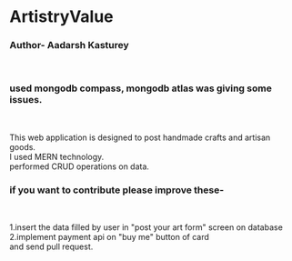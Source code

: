 # ArtistryValue
<h3>Author- Aadarsh Kasturey</h3><br>
<h3>used mongodb compass, mongodb atlas was giving some issues.</h3><br>
<p>This web application is designed to post handmade crafts and artisan goods.<br>
I used MERN technology. <br>performed CRUD operations on data.
<h3>if you want to contribute please improve these-</h3><br><p>1.insert the data filled by user in "post your art form" screen on database <br>2.implement payment api on "buy me" button of card <br> and send pull request.</p>
